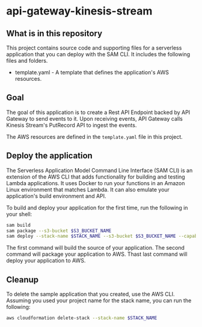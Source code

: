 # api-gateway-kinesis-stream


## What is in this repository
This project contains source code and supporting files for a serverless application that you can deploy with the SAM CLI. It includes the following files and folders.


- template.yaml - A template that defines the application's AWS resources.

## Goal
The goal of this application is to create a Rest API Endpoint backed by API Gateway to send events to it. Upon receiving events, API Gateway calls Kinesis Stream's PutRecord API to ingest the events.

The AWS resources are defined in the `template.yaml` file in this project.

## Deploy the application

The Serverless Application Model Command Line Interface (SAM CLI) is an extension of the AWS CLI that adds functionality for building and testing Lambda applications. It uses Docker to run your functions in an Amazon Linux environment that matches Lambda. It can also emulate your application's build environment and API.


To build and deploy your application for the first time, run the following in your shell:

```bash
sam build
sam package --s3-bucket $S3_BUCKET_NAME
sam deploy --stack-name $STACK_NAME --s3-bucket $S3_BUCKET_NAME --capabilities CAPABILITY_IAM CAPABILITY_NAMED_IAM
```

The first command will build the source of your application. The second command will package your application to AWS. Thast last command will deploy your application to AWS.


## Cleanup

To delete the sample application that you created, use the AWS CLI. Assuming you used your project name for the stack name, you can run the following:

```bash
aws cloudformation delete-stack --stack-name $STACK_NAME
```

